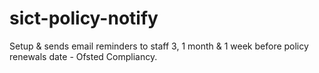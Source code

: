 # sict-policy-notify
Setup & sends email reminders to staff 3, 1 month & 1 week before policy renewals date - Ofsted Compliancy.

